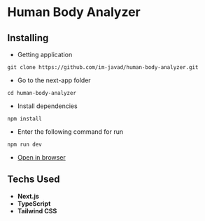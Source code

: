 # Human Body Analyzer

## Installing

- Getting application

```
git clone https://github.com/im-javad/human-body-analyzer.git
```

- Go to the next-app folder

```
cd human-body-analyzer
```

- Install dependencies

```
npm install
```

- Enter the following command for run

```
npm run dev
```

- [Open in browser](http://localhost:3000/)

## Techs Used

- **Next.js**
- **TypeScript**
- **Tailwind CSS**
